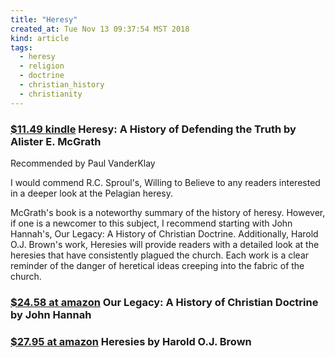 ```yaml
---
title: "Heresy"
created_at: Tue Nov 13 09:37:54 MST 2018
kind: article
tags:
  - heresy
  - religion
  - doctrine
  - christian_history
  - christianity
---
```


<h3>
  <a href="https://www.amazon.com/Heresy-History-Defending-Alister-McGrath-ebook/dp/B002SVQCVA" target="_blank">$11.49 kindle</a>
  Heresy: A History of Defending the Truth by Alister E. McGrath 
</h3>

Recommended by Paul VanderKlay

I would commend R.C. Sproul's, Willing to Believe to any readers
interested in a deeper look at the Pelagian heresy.

McGrath's book is a noteworthy summary of the history of heresy. However,
if one is a newcomer to this subject, I recommend starting with John
Hannah's, Our Legacy: A History of Christian Doctrine. Additionally,
Harold O.J. Brown's work, Heresies will provide readers with a detailed
look at the heresies that have consistently plagued the church. Each
work is a clear reminder of the danger of heretical ideas creeping into
the fabric of the church.

<h3>
  <a href="https://www.amazon.com/Our-Legacy-History-Christian-Doctrine/dp/1576832643" target="_blank">$24.58 at amazon</a>
  Our Legacy: A History of Christian Doctrine by John Hannah 
</h3>

<h3>
  <a href="https://www.amazon.com/Heresies-Heresy-Orthodoxy-History-Church/dp/161970823X" target="_blank">$27.95 at amazon</a>
  Heresies by Harold O.J. Brown
</h3>

<!--
html boilerplate fragments
<a href="" target="_blank"></a>
<a name=""></a>
<img src="" width="400px">
<ul>
  <li></li>
  <li><a href="" target="_blank"></a></li>
</ul>
<pre>
</pre>
<p style="margin-bottom: 2em;"></p>
<hr style="border: 0; height: 3px; background: #333; background-image: linear-gradient(to right, #ccc, #333, #ccc);">
<pre><code>
</code></pre>
<math xmlns='http://www.w3.org/1998/Math/MathML' display='block'>
</math>
:-->
